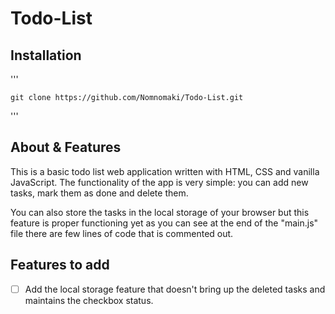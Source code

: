 # Todo-List

## Installation

'''

    git clone https://github.com/Nomnomaki/Todo-List.git

'''

## About & Features

This is a basic todo list web application written with HTML, CSS and vanilla JavaScript.
The functionality of the app is very simple: you can add new tasks, mark them as done and delete them.

You can also store the tasks in the local storage of your browser but this feature is proper functioning yet as you can see at the end of the "main.js" file there are few lines of code that is commented out.

## Features to add

- [ ] Add the local storage feature that doesn't bring up the deleted tasks and maintains the checkbox status.
